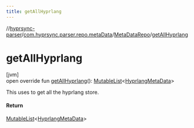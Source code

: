 ```yaml
---
title: getAllHyprlang
---
```

//[hyprsync-parser](../../../index.html)/[com.hyprsync.parser.repo.metaData](../index.html)/[MetaDataRepo](index.html)/[getAllHyprlang](get-all-hyprlang.html)



# getAllHyprlang



[jvm]\
open override fun [getAllHyprlang](get-all-hyprlang.html)(): [MutableList](https://kotlinlang.org/api/core/kotlin-stdlib/kotlin.collections/-mutable-list/index.html)&lt;[HyprlangMetaData](../../com.hyprsync.parser.models/-hyprlang-meta-data/index.html)&gt;



This uses to get all the hyprlang store.



#### Return



[MutableList](https://kotlinlang.org/api/core/kotlin-stdlib/kotlin.collections/-mutable-list/index.html)<[HyprlangMetaData](../../com.hyprsync.parser.models/-hyprlang-meta-data/index.html)>



